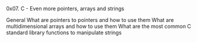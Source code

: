 0x07. C - Even more pointers, arrays and strings

General
What are pointers to pointers and how to use them
What are multidimensional arrays and how to use them
What are the most common C standard library functions to manipulate strings